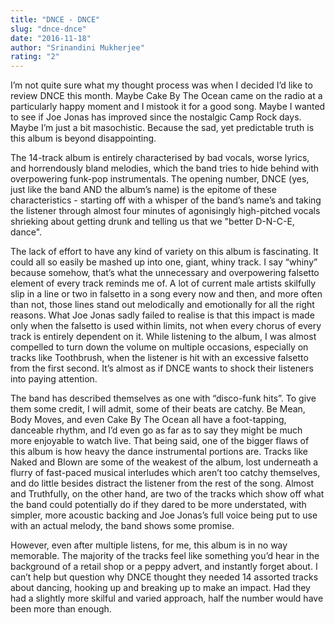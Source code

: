 ```yaml
---
title: "DNCE - DNCE"
slug: "dnce-dnce"
date: "2016-11-18"
author: "Srinandini Mukherjee"
rating: "2"
---
```


I’m not quite sure what my thought process was when I decided I’d like to review DNCE this month. Maybe Cake By The Ocean came on the radio at a particularly happy moment and I mistook it for a good song. Maybe I wanted to see if Joe Jonas has improved since the nostalgic Camp Rock days. Maybe I’m just a bit masochistic. Because the sad, yet predictable truth is this album is beyond disappointing.

The 14-track album is entirely characterised by bad vocals, worse lyrics, and horrendously bland melodies, which the band tries to hide behind with overpowering funk-pop instrumentals. The opening number, DNCE (yes, just like the band AND the album’s name) is the epitome of these characteristics - starting off with a whisper of the band’s name’s and taking the listener through almost four minutes of agonisingly high-pitched vocals shrieking about getting drunk and telling us that we "better D-N-C-E, dance".

The lack of effort to have any kind of variety on this album is fascinating. It could all so easily be mashed up into one, giant, whiny track. I say “whiny” because somehow, that’s what the unnecessary and overpowering falsetto element of every track reminds me of. A lot of current male artists skilfully slip in a line or two in falsetto in a song every now and then, and more often than not, those lines stand out melodically and emotionally for all the right reasons. What Joe Jonas sadly failed to realise is that this impact is made only when the falsetto is used within limits, not when every chorus of every track is entirely dependent on it. While listening to the album, I was almost compelled to turn down the volume on multiple occasions, especially on tracks like Toothbrush, when the listener is hit with an excessive falsetto from the first second. It’s almost as if DNCE wants to shock their listeners into paying attention.

The band has described themselves as one with “disco-funk hits”. To give them some credit, I will admit, some of their beats are catchy. Be Mean, Body Moves, and even Cake By The Ocean all have a foot-tapping, danceable rhythm, and I’d even go as far as to say they might be much more enjoyable to watch live. That being said, one of the bigger flaws of this album is how heavy the dance instrumental portions are. Tracks like Naked and Blown are some of the weakest of the album, lost underneath a flurry of fast-paced musical interludes which aren’t too catchy themselves, and do little besides distract the listener from the rest of the song. Almost and Truthfully, on the other hand, are two of the tracks which show off what the band could potentially do if they dared to be more understated, with simpler, more acoustic backing and Joe Jonas’s full voice being put to use with an actual melody, the band shows some promise.

However, even after multiple listens, for me, this album is in no way memorable. The majority of the tracks feel like something you’d hear in the background of a retail shop or a peppy advert, and instantly forget about. I can’t help but question why DNCE thought they needed 14 assorted tracks about dancing, hooking up and breaking up to make an impact. Had they had a slightly more skilful and varied approach, half the number would have been more than enough.
